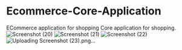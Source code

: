 # Ecommerce-Core-Application
ECommerce application for shopping
Core application for shopping.![Screenshot (20)](https://github.com/Akbargithub2000/Ecommerce-Core-Application/assets/101976382/65455169-0467-4256-9ab5-d86b4951e1aa)
![Screenshot (21)](https://github.com/Akbargithub2000/Ecommerce-Core-Application/assets/101976382/be192e29-e581-4f2e-8760-5cb9d39dfe2b)
![Screenshot (22)](https://github.com/Akbargithub2000/Ecommerce-Core-Application/assets/101976382/2442c94e-d67b-4e54-b0e6-d4a22276a761)
![Uploading Screenshot (23).png…]()
